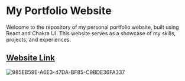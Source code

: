 # My Portfolio Website

Welcome to the repository of my personal portfolio website, built using React and Chakra UI. This website serves as a showcase of my skills, projects, and experiences.

## [Website Link](https://henrydevportfolio.netlify.app/)

![985EB59E-A6E3-47DA-BF85-C9BDE36FA337](https://github.com/hefamba/newPortfolioWebsite/assets/81347556/d012df78-f810-49d1-b2b0-d57159579e45)
